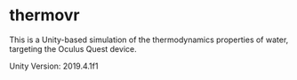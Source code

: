 # thermovr

This is a Unity-based simulation of the thermodynamics properties of water, targeting the Oculus Quest device.

Unity Version: 2019.4.1f1
